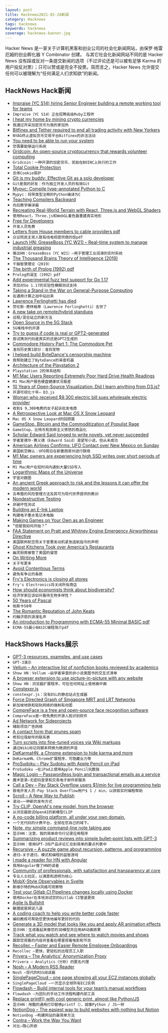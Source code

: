 ```yaml
---
layout: post
title: Hacknews2021-02-24新闻
category: Hacknews
tags: hacknews
keywords: hacknews
coverage: hacknews-banner.jpg
---
```


Hacker News 是一家关于计算机黑客和创业公司的社会化新闻网站，由保罗·格雷厄姆的创业孵化器 Y Combinator 创建。
与其它社会化新闻网站不同的是 Hacker News 没有踩或反对一条提交新闻的选项（不过评论还是可以被有足够 Karma 的用户投反对票）；只可以赞或是完全不投票。简而言之，Hacker News 允许提交任何可以被理解为“任何满足人们求知欲”的新闻。

## HackNews Hack新闻


- [Impraise (YC S14) hiring Senior Engineer building a remote working tool for teams](https://jobs.impraise.com/o/senior-backend-developer)
- `Impraise（YC S14）正在招聘高级Ruby工程师`
- [I heat my home by mining crypto currencies](https://blog.haschek.at/2021/how-i-heat-my-home-by-mining.html)
- `我通过开采加密货币为我的家加热`
- [Bitfinex and Tether required to end all trading activity with New Yorkers](https://ag.ny.gov/press-release/2021/attorney-general-james-ends-virtual-currency-trading-platform-bitfinexs-illegal?ref)
- `NYAG终止虚拟货币交易平台Bitfinex的非法活动`
- [You need to be able to run your system](http://catern.com/run.html)
- `您需要能够运行系统`
- [Gridcoin: An open-source cryptocurrency that rewards volunteer computing](https://en.wikipedia.org/wiki/Gridcoin)
- `Gridcoin：一种开源的加密货币，奖励在BOINC上执行的工作`
- [Total Cookie Protection](https://blog.mozilla.org/security/2021/02/23/total-cookie-protection/)
- `总体Cookie保护`
- [Git is my buddy: Effective Git as a solo developer](https://mikkel.ca/blog/git-is-my-buddy-effective-solo-developer/)
- `Git是我的好友：作为独立开发人员的有效Git`
- [Mypyc: Compile type-annotated Python to C](https://github.com/python/mypy/tree/master/mypyc)
- `Mypyc：将带类型注释的Python编译为C`
- [Teaching Compilers Backward](https://blog.sigplan.org/2021/02/23/teaching-compilers-backward/)
- `向后教学编译器`
- [Recreating Real-World Terrain with React, Three.js and WebGL Shaders](https://techblog.geekyants.com/recreating-real-world-terrain-with-react-threejs-and-webgl-shaders-1)
- `使用React，Three.js和WebGL着色器重建真实地形`
- [Free for Developers](https://free-for.dev/#/)
- `开发人员免费`
- [Letters from House members to cable providers pdf](https://eshoo.house.gov/sites/eshoo.house.gov/files/Eshoo-McNerney-TV-Misinfo%20Letters-2.22.21.pdf)
- `众议院民主党人致有线电视提供商的信pdf`
- [Launch HN: GreaseBoss (YC W21) – Real-time system to manage industrial greasing](item?id=26240581)
- `推出HN：GreaseBoss（YC W21）–用于管理工业润滑的实时系统`
- [The Thousand Brains Theory of Intelligence (2019)](https://numenta.com/blog/2019/01/16/the-thousand-brains-theory-of-intelligence/)
- `千脑智慧理论（2019）`
- [The birth of Prolog (1992) pdf](http://alain.colmerauer.free.fr/alcol/ArchivesPublications/PrologHistory/19november92.pdf)
- `Prolog的诞生（1992）pdf`
- [Add experimental fuzz test support for Go 1.17](https://github.com/golang/go/issues/44551)
- `添加对Go 1.17的实验性模糊测试支持`
- [Taking a Stand in the War on General-Purpose Computing](https://cheapskatesguide.org/articles/war-on-gp-computing.html)
- `在通用计算之战中站出来`
- [Lawrence Ferlinghetti has died](https://www.nytimes.com/2021/02/23/obituaries/lawrence-ferlinghetti-dead.html)
- `劳伦斯·费林格蒂（Lawrence Ferlinghetti）去世了`
- [A new take on remote/hybrid standups](https://www.rally.video/post/stand-ups-suck-why-not-rally-instead)
- `远程/混合站立的新方法`
- [Open Source in the 5G Stack](https://github.blog/2021-02-23-open-source-in-the-5g-stack/)
- `5G堆栈中的开源`
- [Try to guess if code is real or GPT2-generated](https://doesnotexist.codes)
- `尝试猜测代码是真实的还是GPT2生成的`
- [Commodore History Part 1: The Commodore Pet](http://www.the8bitguy.com/4839/commodore-history-part-1-the-commodore-pet/)
- `准将历史第1部分：准将宠物`
- [I helped build ByteDance's censorship machine](https://www.protocol.com/china/i-built-bytedance-censorship-machine)
- `我帮助建立了ByteDance的审查机器`
- [Architecture of the Playstation 2](https://www.copetti.org/writings/consoles/playstation-2/)
- `Playstation 2的体系结构`
- [M1 Mac Users Reporting Extremely Poor Hard Drive Health Readings](https://www.iphoneincanada.ca/news/m1-mac-users-poor-ssd-health/)
- `M1 Mac用户报告硬盘健康状况极差`
- [10 Years of Open-Source Visualization: Did I learn anything from D3.js?](https://observablehq.com/@mbostock/10-years-of-open-source-visualization)
- `开源可视化十年– D3.js`
- [Woman who received $9,300 electric bill sues wholesale electric provider](https://www.texastribune.org/2021/02/23/texas-electric-bill-griddy/)
- `收到$ 9,300电费的女子起诉批发电商`
- [A Retrospective Look at Mac OS X Snow Leopard](http://morrick.me/archives/9220)
- `Mac OS X Snow Leopard的回顾展`
- [GameStop, Bitcoin and the Commoditization of Populist Rage](https://www.stephendiehl.com/blog/gamestop.html)
- `GameStop，比特币和民粹主义愤怒的商品化`
- [Scholar Edward Said longed to write novels, yet never succeeded](https://www.theguardian.com/books/2021/feb/21/unfinished-manuscripts-that-lay-behind-palestinian-critics-stated-contempt-for-fiction)
- `学者爱德华·赛义德（Edward Said）渴望写小说，但从未成功`
- [American Airlines Confirms: UFO Contact over New Mexico on Sunday](https://viewfromthewing.com/american-airlines-pilot-reported-ufo-contact-over-new-mexico-on-sunday/)
- `美国航空确认：UFO周日在新墨西哥州进行联络`
- [M1 Mac owners are experiencing high SSD writes over short periods of time](https://linustechtips.com/topic/1306757-m1-mac-owners-are-experiencing-extremely-high-ssd-writes-over-short-periods-of-time-likely-thanks-to-aggressive-swap/)
- `M1 Mac用户在短时间内遇到大量SSD写入`
- [Logarithmic Maps of the Universe](https://www.astro.princeton.edu/universe/)
- `宇宙对数图`
- [An ancient Greek approach to risk and the lessons it can offer the modern world](https://theconversation.com/an-ancient-greek-approach-to-risk-and-the-lessons-it-can-offer-the-modern-world-154139)
- `古希腊的风险管理方法及其可为现代世界提供的教训`
- [Nondestructive Testing](https://www.aviationpros.com/tools-equipment/inspection-testing/ndt-ndi/article/11281754/nondestructive-testing-then-now-and-in-the-future)
- `非破坏性测试`
- [Building an E-Ink Laptop](https://alexsoto.dev/building-an-e-ink-laptop.html)
- `构建电子墨水笔记本电脑`
- [Making Games on Your Own as an Engineer](https://blog.eyas.sh/2021/02/unity-for-engineers-pt11-development-process/)
- `“但是我如何开始？”`
- [FAA Statement on Pratt and Whitney Engine Emergency Airworthiness Directive](https://www.faa.gov/news/updates/?newsId=96858)
- `美国联邦航空局关于普惠发动机紧急适航指令的声明`
- [Ghost Kitchens Took over America's Restaurants](https://marker.medium.com/how-a-shadow-army-of-ghost-kitchens-took-over-americas-restaurants-b7ac1a099c8c)
- `幽灵厨房接管了美国的餐馆`
- [On Writing More](https://ava.substack.com/p/on-writing-more)
- `关于写更多`
- [Avoid Contentious Terms](https://www.jefftk.com/p/avoid-contentious-terms)
- `避免有争议的条款`
- [Fry's Electronics is closing all stores](https://twitter.com/bill0004/status/1364407906192424964)
- `Fry's Electronics将关闭所有商店`
- [How should economists think about biodiversity?](https://www.economist.com/finance-and-economics/2021/02/06/how-should-economists-think-about-biodiversity)
- `经济学家应该如何看待生物多样性？`
- [50 Years of Pascal](https://cacm.acm.org/magazines/2021/3/250705-50-years-of-pascal/fulltext)
- `帕斯卡50年`
- [The Romantic Reputation of John Keats](https://www.historytoday.com/archive/history-matters/romantic-reputation-john-keats)
- `约翰济慈的浪漫名声`
- [An introduction to Programming with ECMA-55 Minimal BASIC pdf](https://buraphakit.sourceforge.io/Learn_BASIC.pdf)
- `ECMA-55最小BASIC编程简介pdf`


## HackShows Hacks展示

- [ GPT-3 resources, examples, and use cases](https://gpt3demo.com/)
- `GPT-3演示`
- [ Vellum – An interactive list of nonfiction books reviewed by academics](https://vellum.tachy.org)
- `Show HN：Vellum –由学者审查的非小说类图书的交互式清单`
- [ A browser extension to use picture-in-picture with any website](https://www.tabfloater.io/)
- `Show HN：浏览器扩展程序，可在任何网站上使用画中画`
- [ Constexpr.js](https://fctorial.github.io/posts/constexpr.js.html)
- `constexpr.js：没有DSL的静态站点生成器`
- [ Force Directed Graph of Singapore MRT and LRT Networks](https://observablehq.com/@cheeaun/force-directed-graph-of-singapore-mrt-and-lrt-networks)
- `新加坡地铁和轻轨网络的强制有向图`
- [ CompreFace is a free and open-source face recognition software](https://github.com/exadel-inc/CompreFace)
- `CompreFace是一款免费的开源人脸识别软件`
- [ Ad Network for Sideprojects](https://tinyads.io)
- `辅助项目广告网络`
- [ A contact form that prunes spam](https://powreach.com)
- `修剪垃圾邮件的联系表`
- [ Turn scripts into fine-tuned voices via Wiki markups](https://github.com/baxtree/wiki2ssml)
- `通过Wiki标记将脚本转换为微调的声音`
- [ DeKarmaHN, a Chrome extension to hide karma and more](https://github.com/bdibs/DeKarmaHN)
- `DeKarmaHN，Chrome扩展程序，可隐藏业力等`
- [ ProSudoku – Play Sudoku with Apple Pencil on iPad](https://apps.apple.com/app/pro-sudoku/id1537203265)
- `ProSudoku –在iPad上使用Apple Pencil玩数独`
- [ Magic Login – Passwordless login and transactional emails as a service](https://magiclogin.net)
- `魔术登录–无密码登录和交易电子邮件即服务`
- [ Call a Dev – Pay Stack Overflow users $1/min for live programming help](https://calladev.com/)
- `致电开发人员-Pay Stack Overflow用户$ 1 / min，以获取实时编程帮助`
- [ Scroll – A New Way to Publish](https://github.com/treenotation/dumbdown/blob/master/scroll/readme.md)
- `滚动–一种新的发布方式`
- [ Try CLIP, OpenAI's new model, from the browser](https://clipplayground.co)
- `从浏览器尝试OpenAI的新模型CLIP`
- [ A no-code billing platform, all under your own domain.](https://tillypay.com)
- `一个无代码的计费平台，全部在您自己的域下。`
- [ Note, my simple command-line note taking app](https://github.com/wsw70/note)
- `显示HN：注意，我的简单命令行记录应用程序`
- [ Summarizing product reviews into simple bullet-point lists with GPT-3](https://www.buyforlife.com/?feature=aireviewer)
- `显示HN：使用GPT-3将产品评论汇总到简单的要点列表中`
- [ Recursive – A puzzle game about recursion, patterns, and programming](https://apps.apple.com/app/recursive/id1550504475)
- `递归–关于递归，模式和编程的益智游戏`
- [ I made a reader for HN with Angular](https://izquiratops.github.io/hacker-reader/)
- `我用Angular做了HN的读者`
- [ Community of professionals, with satisfaction and transparency at core](https://app.everi.one/)
- `专业人士社区，以满意和透明为核心`
- [ MobX-Style Observables in Svelte](https://github.com/kewp/mobx-svelte/)
- `斯维尔特的MobX风格可观察物`
- [ Test your Gitlab CI Pipelines changes locally using Docker](https://github.com/mdubourg001/glci)
- `使用Docker在本地测试您的Gitlab CI管道更改`
- [ Agile Is Bullshit](https://www.youtube.com/watch?v=BnyNM8kVH-4)
- `敏捷就是胡说八道`
- [ A coding coach to help you write better code faster](item?id=26240108)
- `编码教练可帮助您更快地编写更好的代码`
- [ Generate a 3D model that looks like you and apply AR animation effects](https://www.youtube.com/watch?v=dCEGx-thXD4)
- `显示HN：生成看起来像您的3D模型并应用AR动画效果`
- [ Track what you watch and see where to watch movies and shows](https://apps.apple.com/us/app/addtothelist/id1534984221)
- `跟踪您观看的内容并查看在哪里观看电影和节目`
- [ Recollec – Faster and Easier Remote Employee Onboardings](item?id=26240562)
- `Recollec –更快，更轻松的远程员工入职`
- [ Privera – The Analytics' Anonymization Proxy](https://privera.io/)
- `Privera – Analytics（分析）的匿名代理`
- [ Nosh – A Modern RSS Reader](https://nosh.rocks)
- `Nosh –现代的RSS阅读器`
- [ SinglePageCloud – one page showing all your EC2 instances globally](https://www.singlepagecloud.com)
- `SinglePageCloud –一页显示全球所有EC2实例`
- [ Flowdash – Build internal tools for your team’s manual workflows](https://flowdash.com/)
- `Flowdash –为团队的手动工作流程构建内部工具`
- [ Replace printf() with cool generic print, almost like Python/JS](https://github.com/exebook/generic-print)
- `显示HN：用酷的通用打印替换printf（），就像Python / JS一样`
- [ NotionDog – The easiest way to build websites with nothing but Notion](https://notion.dog)
- `NotionDog –构建网站的最简单方法`
- [ Contra – Work the Way You Want](https://contra.com/)
- `对比–随心所欲`

